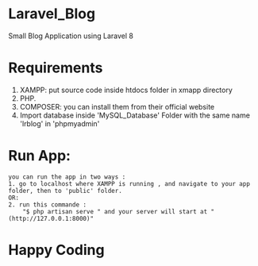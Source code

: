 # Laravel_Blog
Small Blog Application using Laravel 8
###
# Requirements
1. XAMPP:
    put source code inside htdocs folder in xmapp directory
2. PHP.
3. COMPOSER:
    you can install them from their official website
4. Import database inside 'MySQL_Database' Folder with the same name 'lrblog' in 'phpmyadmin'
###
# Run App:
    you can run the app in two ways :
    1. go to localhost where XAMPP is running , and navigate to your app folder, then to 'public' folder.
    OR:
    2. run this commande :
        "$ php artisan serve " and your server will start at "(http://127.0.0.1:8000)"
###
# Happy Coding
    
